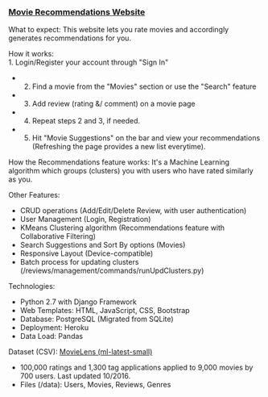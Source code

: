 <h3> <a href="https://movierec-sv.herokuapp.com/"> Movie Recommendations Website </a> </h3>

What to expect: This website lets you rate movies and accordingly generates recommendations for you.

How it works:
<br> 1. Login/Register your account through "Sign In"
- 2. Find a movie from the "Movies" section or use the "Search" feature
- 3. Add review (rating &/ comment) on a movie page
- 4. Repeat steps 2 and 3, if needed.
- 5. Hit "Movie Suggestions" on the bar and view your recommendations (Refreshing the page provides a new list everytime).

How the Recommendations feature works: It's a Machine Learning algorithm which groups (clusters) you with users who have rated similarly as you.

Other Features:
- CRUD operations (Add/Edit/Delete Review, with user authentication)
- User Management (Login, Registration)
- KMeans Clustering algorithm (Recommendations feature with Collaborative Filtering)
- Search Suggestions and Sort By options (Movies)
- Responsive Layout (Device-compatible)
- Batch process for updating clusters (/reviews/management/commands/runUpdClusters.py)
                   
Technologies:
- Python 2.7 with Django Framework
- Web Templates: HTML, JavaScript, CSS, Bootstrap
- Database: PostgreSQL (Migrated from SQLite)
- Deployment: Heroku
- Data Load: Pandas

Dataset (CSV): <a href="https://grouplens.org/datasets/movielens/"> MovieLens (ml-latest-small) </a>
- 100,000 ratings and 1,300 tag applications applied to 9,000 movies by 700 users. Last updated 10/2016.
- Files (/data): Users, Movies, Reviews, Genres
